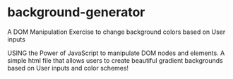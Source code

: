 # background-generator
A DOM Manipulation Exercise to change background colors based on User inputs

USING the Power of JavaScript to manipulate DOM nodes and elements. A simple html file that allows users to create beautiful gradient backgrounds based on User inputs and color schemes!
